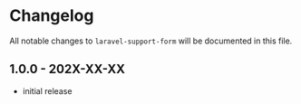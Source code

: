 # Changelog

All notable changes to `laravel-support-form` will be documented in this file.

## 1.0.0 - 202X-XX-XX

- initial release
